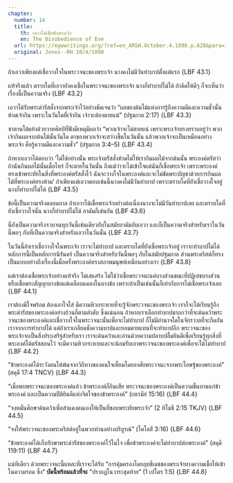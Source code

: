 ```yaml
---
chapter:
  number: 14
  title:
    th: เอวาไม่เชื่อฟังพระเจ้า
    en: The Disobedience of Eve
  url: https://egwwritings.org/?ref=en_ARSH.October.4.1898.p.628&para=1062.2719
  original: Jones--RH 10/4/1898
---
```


ถ้าเอวาเพียงแต่เชื่อวางใจในพระวจนะของพระเจ้า นางคงไม่มีวันทำบาปตั้งแต่แรก {LBF 43.1}

แท้จริงแล้ว ตราบใดที่เอวายังคงเชื่อในพระวจนะของพระเจ้า นางก็ทำบาปไม่ได้ ถ้าคิดให้ดีๆ ก็จะเห็นว่าเรื่องนี้เป็นความจริง {LBF 43.2}

เอวาได้รับพระดำรัสสั่งจากพระเจ้าไว้อย่างชัดเจนว่า “ผลของต้นไม้แห่งการรู้ถึงความดีและความชั่วนั้น ห้ามเจ้ากิน เพราะในวันใดที่เจ้ากิน เจ้าจะต้องตายแน่” (ปฐมกาล 2:17) {LBF 43.3}

ซาตานโต้แย้งด้วยวาทศิลป์ที่ฟังมีเหตุมีผลว่า “พวกเจ้าจะไม่ตายแน่ เพราะพระเจ้าทรงทราบอยู่ว่า พวกเจ้ากินผลจากต้นไม้นั้นวันใด ตาของพวกเจ้าจะสว่างขึ้นในวันนั้น แล้วพวกเจ้าจะเป็นเหมือนอย่างพระเจ้า คือรู้ความดีและความชั่ว” (ปฐมกาล 3:4–5) {LBF 43.4}

ถ้าหากเอวาได้ตอบว่า ‘ไม่ใช่อย่างนั้น พระเจ้าตรัสสั่งห้ามไม่ให้เรากินผลไม้จากต้นนั้น พระองค์ตรัสว่า ถ้าฉันกินผลไม้นั้นเมื่อไหร่ ก็จะตายในวันนั้น ถึงแม้ว่าจะไม่เข้าใจแต่ฉันก็เชื่อพระเจ้า เพราะพระองค์ทรงเข้าพระทัยในสิ่งที่พระองค์ตรัสสั่งไว้ ฉันจะวางใจในพระองค์และจะไม่ขัดพระบัญชาด้วยการกินผลไม้ที่พระองค์ทรงห้าม’ ถ้าเพียงแต่เอวาตอบเช่นนี้นางคงไม่มีวันทำบาป เพราะตราบใดที่ยังเชื่อวางใจอยู่นางก็ทำบาปไม่ได้ {LBF 43.5}

ข้อนี้เป็นความจริงตลอดกาล ถ้าเอวาได้เชื่อพระเจ้าอย่างต่อเนื่องนางจะไม่มีวันทำบาปเลย และตราบใดที่ยังเชื่อวางใจนั้น นางก็ทำบาปไม่ได้ อาดัมก็เช่นกัน {LBF 43.6}

นี่ยังเป็นความจริงจวบจนทุกวันนี้เช่นเดียวกับในสมัยอาดัมกับเอวา และก็เป็นความจริงสำหรับเราในวันนี้พอๆ กับที่เป็นความจริงสำหรับเอวาในวันนั้น {LBF 43.7}

ในวันนี้ถ้าเราเชื่อวางใจในพระเจ้า เราจะไม่ทำบาป และตราบใดที่ยังเชื่อพระเจ้าอยู่ เราจะทำบาปไม่ได้ หลักการนี้เป็นหลักการนิรันดร์ เป็นความจริงสำหรับวันนี้พอๆ กับในสมัยปฐมกาล ส่วนพระคริสต์ก็ทรงเป็นแบบอย่างถึงเรื่องนี้เมื่อครั้งพระองค์ทรงสภาพมนุษย์เหมือนอย่างเรา {LBF 43.8}

แต่เราต้องเชื่อพระเจ้าอย่างแท้จริง ไม่เสแสร้ง ไม่ใช่ว่าเชื่อพระวจนะแค่บางส่วนขณะที่ปฏิเสธบางส่วน หรือเชื่อพระสัญญาบางข้อแต่เคลือบแคลงในบางข้อ เพราะถ้าเป็นเช่นนั้นก็เท่ากับการไม่เชื่อพระเจ้าเลย {LBF 44.1}

เราต้องมีใจพร้อม ต้องเอาใจใส่ มีความหิวกระหายที่จะรู้จักพระวจนะของพระเจ้า เราก็จะได้เรียนรู้ถึงพระดำรัสของพระองค์อย่างถ้วนถี่ตามลำดับ ซึ่งแน่นอน ถ้าหากเราเลือกทำบาปมากกว่าที่จะค้นคว้าพระวจนะของพระองค์และเชื่อวางใจในพระวจนะนั้นเพื่อจะไม่ทำบาป ก็ไม่มีอำนาจใดในจักรวาลที่จะกีดกันเราจากการทำบาปได้ แต่ถ้าเราเกลียดชังความบาปและยอมตายแทนที่จะทำบาปอีก พระวจนะของพระเจ้าจะเป็นสิ่งประเสริฐสำหรับเรา เราจะค้นคว้าและอ่านด้วยความปลาบปลื้มยินดีเพื่อเรียนรู้ทุกสิ่งที่พระองค์ได้ตรัสสอนไว้ จะมีความหิวกระหายและจะน้อมรับเอาพระวจนะของพระองค์เพื่อจะได้ไม่ทำบาป {LBF 44.2}

“ข้าพระองค์ได้ระวังตนให้พ้นจากวิถีทางของคนใจเหี้ยมโดยอาศัยพระวจนะจากพระโอษฐ์ของพระองค์” (สดุดี 17:4 TNCV) {LBF 44.3}

“เมื่อพบพระวจนะของพระองค์แล้ว ข้าพระองค์ก็กินเสีย พระวจนะของพระองค์เป็นความชื่นบานแก่ข้าพระองค์ และเป็นความปีติยินดีแห่งจิตใจของข้าพระองค์” (เยเรมีย์ 15:16) {LBF 44.4}

“จงหมั่นศึกษาค้นคว้าเพื่อสำแดงตนเองให้เป็นที่ชอบพระทัยพระเจ้า” (2 ทิโมธี 2:15 TKJV) {LBF 44.5}

“จงให้พระวจนะของพระคริสต์อยู่ในพวกท่านอย่างบริบูรณ์” (โคโลสี 3:16) {LBF 44.6}

“ข้าพระองค์ได้เก็บรักษาพระดำรัสของพระองค์ไว้ในใจ เพื่อข้าพระองค์จะไม่ทำบาปต่อพระองค์” (สดุดี 119:11) {LBF 44.7}

แน่ทีเดียว ด้วยพระวจนะนี้แหละที่เราจะได้รับ “การคุ้มครองโดยฤทธิ์เดชของพระเจ้าทางความเชื่อให้เข้าในความรอด ซึ่ง” **บัดนี้พร้อมแล้วที่จะ** “ปรากฏในวาระสุดท้าย” (1 เปโตร 1:5) {LBF 44.8}
